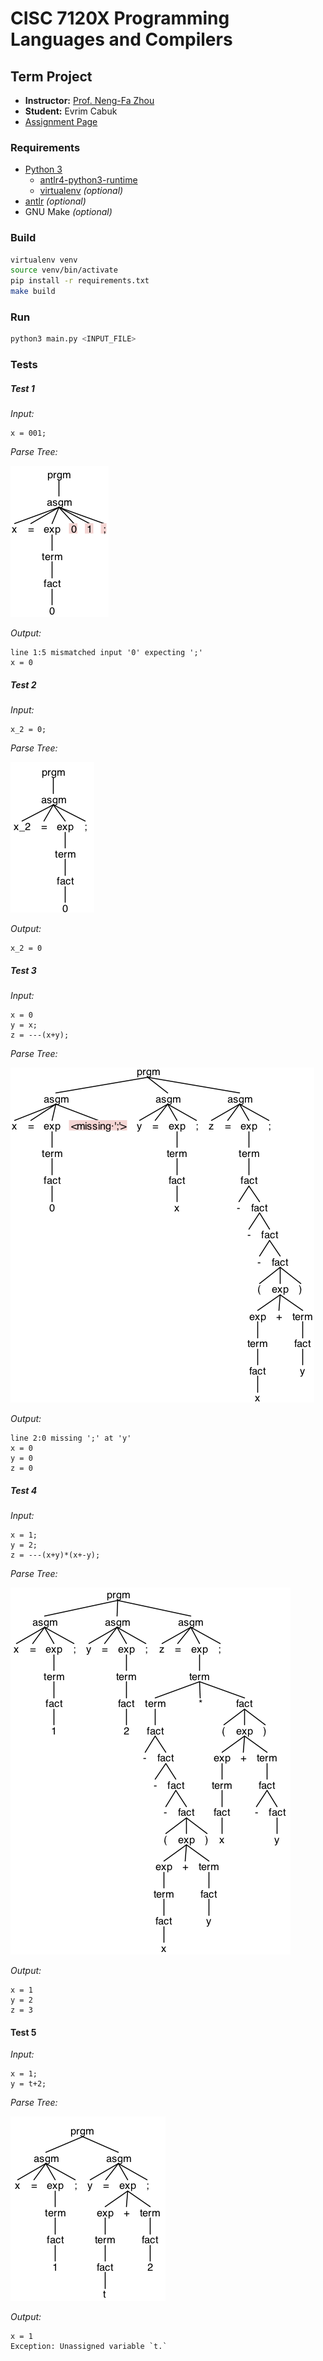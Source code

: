 # CISC 7120X Programming Languages and Compilers
## Term Project

- **Instructor:** [Prof. Neng-Fa Zhou](http://www.sci.brooklyn.cuny.edu/%7Ezhou/)
- **Student:** Evrim Cabuk
- [Assignment Page](http://www.sci.brooklyn.cuny.edu/~zhou/teaching/cis7120/project.html)

### Requirements

- [Python 3](https://www.python.org)
  - [antlr4-python3-runtime](https://pypi.org/project/antlr4-python3-runtime/)
  - [virtualenv](https://virtualenv.pypa.io/en/latest/) *(optional)*
- [antlr](http://www.antlr.org/download.html) *(optional)*
- GNU Make *(optional)*

### Build

```bash
virtualenv venv
source venv/bin/activate
pip install -r requirements.txt
make build
```

### Run
```bash
python3 main.py <INPUT_FILE>
```


### Tests

##### Test 1

*Input:*
```text
x = 001;
```

*Parse Tree:*

![Parse Tree 1](./assets/1.png)

*Output:*
```text
line 1:5 mismatched input '0' expecting ';'
x = 0
```


##### Test 2

*Input:*
```text
x_2 = 0;
```

*Parse Tree:*

![Parse Tree 2](./assets/2.png)

*Output:*
```text
x_2 = 0
```


##### Test 3

*Input:*
```text
x = 0
y = x;
z = ---(x+y);
```

*Parse Tree:*

![Parse Tree 3](./assets/3.png)

*Output:*
```text
line 2:0 missing ';' at 'y'
x = 0
y = 0
z = 0
```


##### Test 4

*Input:*
```text
x = 1;
y = 2;
z = ---(x+y)*(x+-y);
```

*Parse Tree:*

![Parse Tree 4](./assets/4.png)

*Output:*
```text
x = 1
y = 2
z = 3
```


#### Test 5
*Input:*
```text
x = 1;
y = t+2;
```

*Parse Tree:*

![Parse Tree 5](./assets/5.png)

*Output:*
```text
x = 1
Exception: Unassigned variable `t.`
```